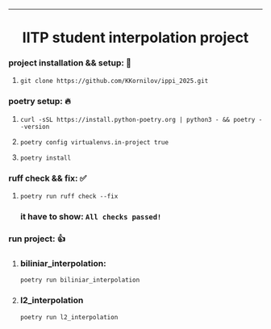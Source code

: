 
---
<div align="center">
  <h1>IITP student interpolation project</h1>
</div>

### project installation && setup: 🚀

1) ```git clone https://github.com/KKornilov/ippi_2025.git```

### poetry setup: 🔥

1) ```curl -sSL https://install.python-poetry.org | python3 - && poetry --version```

2) ```poetry config virtualenvs.in-project true```

3) ```poetry install```

### ruff check && fix: ✅

1) ```poetry run ruff check --fix```

    ### it have to show: ``` All checks passed! ```

### run project: 👍

1) ### biliniar_interpolation: 
    ```poetry run biliniar_interpolation```

2) ### l2_interpolation
    ```poetry run l2_interpolation```